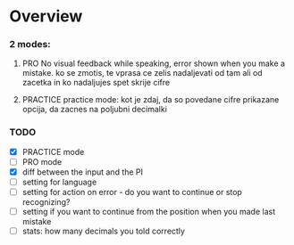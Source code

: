 Overview
========

### 2 modes:

1. PRO
   No visual feedback while speaking, error shown when you make a mistake.
   ko se zmotis, te vprasa ce zelis nadaljevati od tam ali od zacetka in ko nadaljujes spet skrije cifre

2. PRACTICE
   practice mode: kot je zdaj, da so povedane cifre prikazane
   opcija, da zacnes na poljubni decimalki

### TODO

- [x] PRACTICE mode
- [ ] PRO mode
- [x] diff between the input and the PI
- [ ] setting for language
- [ ] setting for action on error - do you want to continue or stop recognizing?
- [ ] setting if you want to continue from the position when you made last mistake
- [ ] stats: how many decimals you told correctly